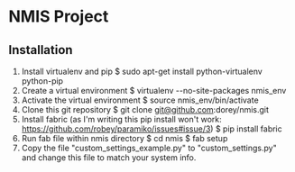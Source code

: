 NMIS Project
============

Installation
------------
1. Install virtualenv and pip
    $ sudo apt-get install python-virtualenv python-pip
2. Create a virtual environment
    $ virtualenv --no-site-packages nmis_env
3. Activate the virtual environment
    $ source nmis_env/bin/activate
4. Clone this git repository
    $ git clone git@github.com:dorey/nmis.git
5. Install fabric (as I'm writing this pip install won't work:
   https://github.com/robey/paramiko/issues#issue/3)
    $ pip install fabric
6. Run fab file within nmis directory
    $ cd nmis
    $ fab setup
7. Copy the file "custom_settings_example.py" to "custom_settings.py"
   and change this file to match your system info.


